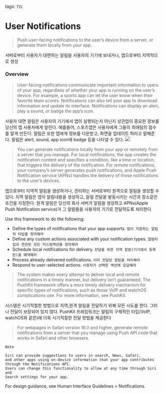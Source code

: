 ###### tags: `TIL`

# User Notifications
>Push user-facing notifications to the user’s device from a server, or generate them locally from your app.

서버로부터 사용자가 대면하는 알림을 사용자의 기기에 보내거나, 앱으로부터 지역적으로 생성

### Overview
>User-facing notifications communicate important information to users of your app, regardless of whether your app is running on the user’s device. For example, a sports app can let the user know when their favorite team scores. Notifications can also tell your app to download information and update its interface. Notifications can display an alert, play a sound, or badge the app’s icon.

사용자 대면 알림은 사용자의 기기에서 앱이 실행되는지 아닌지 상관없이 중요한 정보를 당신의 앱 사용자에게 알린다. 예를들어, 스포츠앱은 사용자에게 그들의 최애팀의 점수를 알게 만든다. 알림은 또한 앱에게 정보를 다운받고, 화면을 업데이트 하라고 말해준다. 알림은 alert, sound, app icon에 badge 등을 나타낼 수 있다.
![](https://i.imgur.com/EbpDCQ4.png)
>You can generate notifications locally from your app or remotely from a server that you manage. For local notifications, the app creates the notification content and specifies a condition, like a time or location, that triggers the delivery of the notification. For remote notifications, your company’s server generates push notifications, and Apple Push Notification service (APNs) handles the delivery of those notifications to the user’s devices.

앱으로부터 지역적 알림을 생성하거나, 관리하는 서버로부터 원격으로 알림을 생성할 수 있다. 
지역 알림은 앱이 알림내용을 생성하고, 알림 전달을 발동시키는 시간과 장소같은 조건을 지정한다.
원격 알림은 당신의 회사 서버가 알림을 생성하고 APNs(Apple Push Notification service)가 그 알람들을 사용자의 기기로 전달하도록 처리한다

Use this framework to do the following:

- Define the types of notifications that your app supports.
  `앱이 지원하는 알림의 타입을 정의해라`
- Define any custom actions associated with your notification types.
  `알람타입과 연관된 모든 커스텀액션을 정의해라`
- Schedule local notifications for delivery.
  `전달을 위한 지역 알람(기기에서 등록된)을 예약해라`
- Process already delivered notifications.
  `이미 전달된 알림을 처리해라`
- Respond to user-selected actions.
  `사용자가 선택한 액션에 응답해라`
  
>The system makes every attempt to deliver local and remote notifications in a timely manner, but delivery isn’t guaranteed. The PushKit framework offers a more timely delivery mechanism for specific types of notifications, such as those VoIP and watchOS complications use. For more information, see PushKit.

시스템은 시기적절한 방법으로 지역,원격 알림을 전달하기 위해 모든 시도를 한다. 그러나 전달이 보장되어 있지 않다. PushKit 프레임워크는 알림의 구체적인 타입(VoIP, watchOS와 같은)에 더욱 시기적절한 전달 방법을 제공한다

>For webpages in Safari version 16.0 and higher, generate remote notifications from a server that you manage using Push API code that works in Safari and other browsers.

```
Note

Siri can provide suggestions to users in search, News, Safari, 
and other apps using on-device information that your app contributes 
through the Notifications API. 
Users can change this functionality to allow at any time through Siri and 
Search settings for your app.
```
For design guidance, see Human Interface Guidelines > Notifications.
